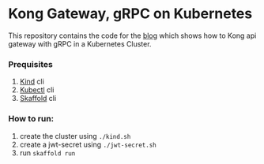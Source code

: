 # Kong Gateway, gRPC on Kubernetes

This repository contains the code for the [blog](https://medium.com/@pratik.manandhar99/implementing-kong-api-gateway-with-grpc-on-a-kubernetes-cluster-240f6132219c) which shows how to Kong api gateway with gRPC in a Kubernetes Cluster.

### Prequisites

1. [Kind](https://kubernetes.io/docs/tasks/tools) cli
2. [Kubectl](https://kubernetes.io/docs/tasks/tools) cli
3. [Skaffold](https://skaffold.dev/docs/install) cli

### How to run:

1. create the cluster using `./kind.sh`
2. create a jwt-secret using `./jwt-secret.sh`
3. run `skaffold run`
